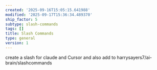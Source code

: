 ```yaml
---
created: '2025-09-16T15:05:15.641988'
modified: '2025-09-17T15:36:34.489370'
ship_factor: 5
subtype: slash-commands
tags: []
title: Slash Commands
type: general
version: 1
---
```


create a slash for claude and Cursor and also add to harrysayers7/ai-brain/slashcommands